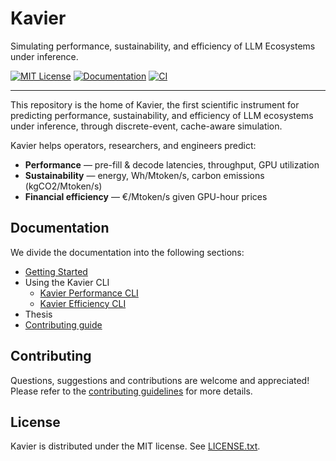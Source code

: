 # Kavier

Simulating performance, sustainability, and efficiency of LLM Ecosystems under inference.

[![MIT License](https://img.shields.io/badge/License-MIT-green.svg)](LICENSE)
[![Documentation](https://img.shields.io/badge/docs-main-green.svg)](docs)
[![CI](https://github.com/atlarge-research/kavier/actions/workflows/ci.yml/badge.svg)](https://github.com/atlarge-research/kavier/actions/workflows/ci.yml)

---

This repository is the home of Kavier, the first scientific instrument for 
predicting performance, sustainability, and efficiency of LLM ecosystems under 
inference, through discrete-event, cache-aware simulation.

Kavier helps operators, researchers, and engineers predict:
* **Performance** — pre-fill & decode latencies, throughput, GPU utilization  
* **Sustainability** — energy, Wh/Mtoken/s, carbon emissions (kgCO2/Mtoken/s)  
* **Financial efficiency** — €/Mtoken/s given GPU-hour prices


## Documentation

We divide the documentation into the following sections:

* [Getting Started](docs/getting-started.md)
* Using the Kavier CLI
    * [Kavier Performance CLI](docs/cli-performance.md)  
    * [Kavier Efficiency CLI](docs/cli-efficiency.md) 
* Thesis
* [Contributing guide](docs/contributing.md)

## Contributing

Questions, suggestions and contributions are welcome and appreciated!
Please refer to the [contributing guidelines](CONTRIBUTING.md) for more details.

## License

Kavier is distributed under the MIT license. See [LICENSE.txt](/LICENSE.txt).

